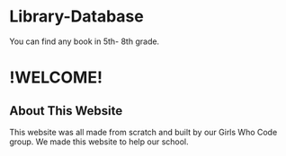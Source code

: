 # Library-Database
You can find any book in 5th- 8th grade.


<body>
  <h1>!WELCOME!</h1>
  <div id="introduction">
    <h2>About This Website</h2>
     <p>This website was all made from scratch and built by our Girls Who Code group. We made this website to help our school.</p> 
